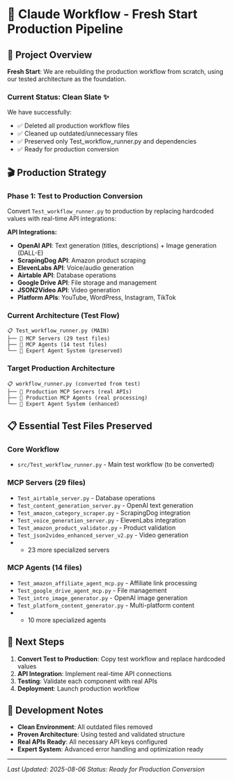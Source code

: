 # 🎯 Claude Workflow - Fresh Start Production Pipeline

## 🚀 Project Overview

**Fresh Start**: We are rebuilding the production workflow from scratch, using our tested architecture as the foundation.

### Current Status: Clean Slate ✨

We have successfully:
- ✅ Deleted all production workflow files 
- ✅ Cleaned up outdated/unnecessary files
- ✅ Preserved only Test_workflow_runner.py and dependencies
- ✅ Ready for production conversion

## 🎬 Production Strategy

### Phase 1: Test to Production Conversion
Convert `Test_workflow_runner.py` to production by replacing hardcoded values with real-time API integrations:

**API Integrations:**
- **OpenAI API**: Text generation (titles, descriptions) + Image generation (DALL-E)
- **ScrapingDog API**: Amazon product scraping
- **ElevenLabs API**: Voice/audio generation
- **Airtable API**: Database operations
- **Google Drive API**: File storage and management
- **JSON2Video API**: Video generation
- **Platform APIs**: YouTube, WordPress, Instagram, TikTok

### Current Architecture (Test Flow)
```
📋 Test_workflow_runner.py (MAIN)
├── 🏢 MCP Servers (29 test files)
├── 🔧 MCP Agents (14 test files) 
└── 🧠 Expert Agent System (preserved)
```

### Target Production Architecture
```
📋 workflow_runner.py (converted from test)
├── 🏢 Production MCP Servers (real APIs)
├── 🔧 Production MCP Agents (real processing)
└── 🧠 Expert Agent System (enhanced)
```

## 📋 Essential Test Files Preserved

### Core Workflow
- `src/Test_workflow_runner.py` - Main test workflow (to be converted)

### MCP Servers (29 files)
- `Test_airtable_server.py` - Database operations
- `Test_content_generation_server.py` - OpenAI text generation
- `Test_amazon_category_scraper.py` - ScrapingDog integration  
- `Test_voice_generation_server.py` - ElevenLabs integration
- `Test_amazon_product_validator.py` - Product validation
- `Test_json2video_enhanced_server_v2.py` - Video generation
- + 23 more specialized servers

### MCP Agents (14 files)
- `Test_amazon_affiliate_agent_mcp.py` - Affiliate link processing
- `Test_google_drive_agent_mcp.py` - File management
- `Test_intro_image_generator.py` - OpenAI image generation
- `Test_platform_content_generator.py` - Multi-platform content
- + 10 more specialized agents

## 🎯 Next Steps

1. **Convert Test to Production**: Copy test workflow and replace hardcoded values
2. **API Integration**: Implement real-time API connections
3. **Testing**: Validate each component with real APIs
4. **Deployment**: Launch production workflow

## 🔧 Development Notes

- **Clean Environment**: All outdated files removed
- **Proven Architecture**: Using tested and validated structure
- **Real APIs Ready**: All necessary API keys configured
- **Expert System**: Advanced error handling and optimization ready

---
*Last Updated: 2025-08-06*
*Status: Ready for Production Conversion*